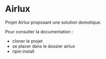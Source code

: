 # Airlux
Projet Airlux proposant une solution domotique.

Pour consulter la documentation : 
- cloner le projet 
- se placer dans le dossier airlux
- npm install

